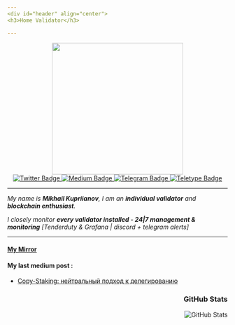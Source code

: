 ```yaml
---
<div id="header" align="center">
<h3>Home Validator</h3>

---
```


<div id="header" align="center">
  <img src="https://media0.giphy.com/media/6FT3QE3AJMfwJDZBNr/giphy.gif?cid=ecf05e47svouk7n1hdv06dvyhz5l51d79w7vi16af5yow8vv&rid=giphy.gif&ct=s" width="300"/>
<div id="badges">
  <a href="https://twitter.com/MikhailKupriya2">
    <img src="https://img.shields.io/badge/Twitter-blue?logo=Twitter&logoColor=white" alt="Twitter Badge"/>
  </a>
  <a href="https://medium.com/@MikhailKupriya2">
    <img src="https://img.shields.io/badge/Medium-black?logo=Medium&logoColor=white" alt="Medium Badge"/>
  </a>
  <a href="https://t.me/kupriianov88">
    <img src="https://img.shields.io/badge/Telegram-blue?logo=Telegram&logoColor=white" alt="Telegram Badge"/>
  </a>
  <a href="https://teletype.in/@mike-888">
    <img src="https://img.shields.io/badge/Teletype-black?logo=Teletype&logoColor=white" alt="Teletype Badge"/>
  </a>
  </div>

  ---

  <div id="header" align="left">

*My name is **Mikhail Kupriianov**, I am an **individual validator** and **blockchain enthusiast**.*

*I closely monitor **every validator installed - 24|7 management & monitoring** [Tenderduty & Grafana | discord + telegram alerts]*

  ---
    
#### [My Mirror](https://mirror.xyz/0x8095b458D5D1B5a67081C4b4D5bf63c5704e85F2)
    
#### My last medium post :
<!-- BLOG-POST-LIST:START -->
- [Copy-Staking: нейтральный подход к делегированию](https://medium.com/@MikhailKupriya2/copy-staking-%D0%BD%D0%B5%D0%B9%D1%82%D1%80%D0%B0%D0%BB%D1%8C%D0%BD%D1%8B%D0%B9-%D0%BF%D0%BE%D0%B4%D1%85%D0%BE%D0%B4-%D0%BA-%D0%B4%D0%B5%D0%BB%D0%B5%D0%B3%D0%B8%D1%80%D0%BE%D0%B2%D0%B0%D0%BD%D0%B8%D1%8E-27828476795a?source=rss-10e84f172f22------2)
<!-- BLOG-POST-LIST:END -->

  <div id="header" align="right"><h3>GitHub Stats</h3>
<p><img src="https://github-readme-stats.vercel.app/api?username=88Mikhail88&amp;show_icons=true" alt="GitHub Stats"></p>
<img src="https://komarev.com/ghpvc/?username=88Mikhail88&style=flat-square&color=blue" alt=""/>

  
